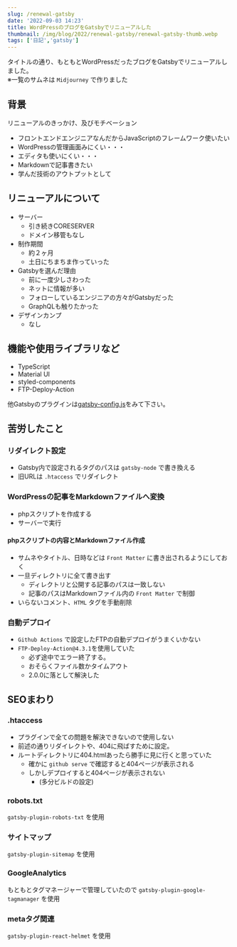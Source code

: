 ```yaml
---
slug: /renewal-gatsby
date: '2022-09-03 14:23'
title: WordPressのブログをGatsbyでリニューアルした
thumbnail: /img/blog/2022/renewal-gatsby/renewal-gatsby-thumb.webp
tags: ['日記','gatsby']
---
```

タイトルの通り、もともとWordPressだったブログをGatsbyでリニューアルしました。  
※一覧のサムネは `Midjourney` で作りました

## 背景
リニューアルのきっかけ、及びモチベーション

- フロントエンドエンジニアなんだからJavaScriptのフレームワーク使いたい
- WordPressの管理画面みにくい・・・
- エディタも使いにくい・・・
- Markdownで記事書きたい
- 学んだ技術のアウトプットとして

## リニューアルについて
- サーバー
  - 引き続きCORESERVER
  - ドメイン移管もなし
- 制作期間
  - 約２ヶ月
  - 土日にちまちま作っていった
- Gatsbyを選んだ理由
  - 前に一度少しさわった
  - ネットに情報が多い
  - フォローしているエンジニアの方々がGatsbyだった
  - GraphQLも触りたかった
- デザインカンプ
  - なし

## 機能や使用ライブラリなど
- TypeScript
- Material UI
- styled-components
- FTP-Deploy-Action

他Gatsbyのプラグインは[gatsby-config.js](https://github.com/totocalcio/totolog34/blob/main/gatsby-config.js)をみて下さい。

## 苦労したこと

### リダイレクト設定
- Gatsby内で設定されるタグのパスは `gatsby-node` で書き換える
- 旧URLは `.htaccess` でリダイレクト

### WordPressの記事をMarkdownファイルへ変換
- phpスクリプトを作成する
- サーバーで実行

#### phpスクリプトの内容とMarkdownファイル作成
- サムネやタイトル、日時などは `Front Matter` に書き出されるようにしておく
- 一旦ディレクトリに全て書き出す
  - ディレクトリと公開する記事のパスは一致しない
  - 記事のパスはMarkdownファイル内の `Front Matter` で制御
- いらないコメント、`HTML` タグを手動削除

### 自動デプロイ
- `Github Actions` で設定したFTPの自動デプロイがうまくいかない
- `FTP-Deploy-Action@4.3.1`を使用していた
  - 必ず途中でエラー終了する。
  - おそらくファイル数かタイムアウト
  - 2.0.0に落として解決した

## SEOまわり
### .htaccess
- プラグインで全ての問題を解決できないので使用しない
- 前述の通りリダイレクトや、404に飛ばすために設定。
- ルートディレクトリに404.htmlあったら勝手に見に行くと思っていた
  - 確かに `github serve` で確認すると404ページが表示される
  - しかしデプロイすると404ページが表示されない
    - (多分ビルドの設定)

### robots.txt
`gatsby-plugin-robots-txt` を使用

### サイトマップ
`gatsby-plugin-sitemap` を使用

### GoogleAnalytics
もともとタグマネージャーで管理していたので `gatsby-plugin-google-tagmanager` を使用

### metaタグ関連
`gatsby-plugin-react-helmet` を使用
